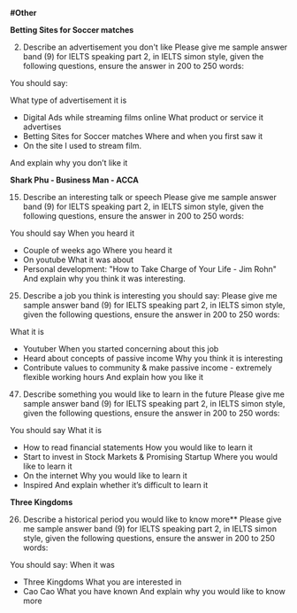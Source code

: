 **#Other**

**Betting Sites for Soccer matches**

2. Describe an advertisement you don't like
Please give me sample answer band (9) for IELTS speaking part 2, in IELTS simon style, given the following questions, ensure the answer in 200 to 250 words:

You should say:

What type of advertisement it is
- Digital Ads while streaming films online
What product or service it advertises
- Betting Sites for Soccer matches
Where and when you first saw it
- On the site I used to stream film.

And explain why you don’t like it 

**Shark Phu - Business Man - ACCA**

15. Describe an interesting talk or speech
Please give me sample answer band (9) for IELTS speaking part 2, in IELTS simon style, given the following questions, ensure the answer in 200 to 250 words:

You should say
 When you heard it
 - Couple of weeks ago
 Where you heard it
 - On youtube
 What it was about
 - Personal development: "How to Take Charge of Your Life - Jim Rohn"
 And explain why you think it was interesting.


25. Describe a job you think is interesting you should say:
Please give me sample answer band (9) for IELTS speaking part 2, in IELTS simon style, given the following questions, ensure the answer in 200 to 250 words:

What it is
- Youtuber
When you started concerning about this job
- Heard about concepts of passive income
Why you think it is interesting
- Contribute values to community & make passive income - extremely flexible working hours 
And explain how you like it 


47. Describe something you would like to learn in the future
Please give me sample answer band (9) for IELTS speaking part 2, in IELTS simon style, given the following questions, ensure the answer in 200 to 250 words:

You should say
What it is
- How to read financial statements
How you would like to learn it
- Start to invest in Stock Markets & Promising Startup
Where you would like to learn it
- On the internet 
Why you would like to learn it
- Inspired
And explain whether it’s difficult to learn it


**Three Kingdoms**

26. Describe a historical period you would like to know more**
Please give me sample answer band (9) for IELTS speaking part 2, in IELTS simon style, given the following questions, ensure the answer in 200 to 250 words:

You should say:
When it was
- Three Kingdoms
What you are interested in
- Cao Cao
What you have known
And explain why you would like to know more